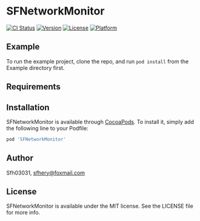 # SFNetworkMonitor

[![CI Status](https://img.shields.io/travis/Sfh03031/SFNetworkMonitor.svg?style=flat)](https://travis-ci.org/Sfh03031/SFNetworkMonitor)
[![Version](https://img.shields.io/cocoapods/v/SFNetworkMonitor.svg?style=flat)](https://cocoapods.org/pods/SFNetworkMonitor)
[![License](https://img.shields.io/cocoapods/l/SFNetworkMonitor.svg?style=flat)](https://cocoapods.org/pods/SFNetworkMonitor)
[![Platform](https://img.shields.io/cocoapods/p/SFNetworkMonitor.svg?style=flat)](https://cocoapods.org/pods/SFNetworkMonitor)

## Example

To run the example project, clone the repo, and run `pod install` from the Example directory first.

## Requirements

## Installation

SFNetworkMonitor is available through [CocoaPods](https://cocoapods.org). To install
it, simply add the following line to your Podfile:

```ruby
pod 'SFNetworkMonitor'
```

## Author

Sfh03031, sfhery@foxmail.com

## License

SFNetworkMonitor is available under the MIT license. See the LICENSE file for more info.

